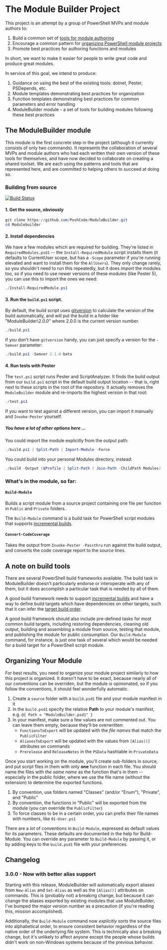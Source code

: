 # The Module Builder Project

This project is an attempt by a group of PowerShell MVPs and module authors to:

1. Build a common set of [tools for module authoring](#whats-in-the-module-so-far)
2. Encourage a common pattern for [organizing PowerShell module projects](#organizing-your-module)
3. Promote best practices for authoring functions and modules

In short, we want to make it easier for people to write great code and produce great modules.

In service of this goal, we intend to produce:

1. Guidance on using the best of the existing tools: dotnet, Pester, PSDepends, etc.
2. Module templates demonstrating best practices for organization
3. Function templates demonstrating best practices for common parameters and error handling
4. ModuleBuilder module - a set of tools for building modules following these best practices

## The ModuleBuilder module

This module is the first concrete step in the project (although it currently consists of only two commands). It represents the collaboration of several MVPs and module authors who had each written their own version of these tools for themselves, and have now decided to collaborate on creating a shared toolset. We are each using the patterns and tools that are represented here, and are committed to helping others to succeed at doing so.

### Building from source

[![Build Status](https://poshcode.visualstudio.com/ModuleBuilder/_apis/build/status/ModuleBuilder)](https://poshcode.visualstudio.com/ModuleBuilder/_build/latest?definitionId=1)

#### 1. Get the source, obviously

```powershell
git clone https://github.com/PoshCode/ModuleBuilder.git
cd Modulebuilder
```

#### 2. Install dependencies

We have a few modules which are required for building. They're listed in `RequiredModules.psd1` -- the `Install-RequiredModule` script installs them (it defaults to CurrentUser scope, but has a `-Scope` parameter if you're running elevated and want to install them for the `AllUsers`). They only change rarely, so you shouldn't need to run this repeatedly, but it does _import_ the modules too, so if you need to use newer versions of these modules (like Pester 5), you can use this to import the ones we need:

```powershell
./Install-RequiredModule.ps1
```

#### 3. Run the `build.ps1` script.

By default, the build script uses [gitversion](/gittols/gitversion) to calculate the version of the build automatically, and will put the build in a folder like "ModuleBuilder\2.0.0" where 2.0.0 is the current version number.

```powershell
./build.ps1
```

If you don't have `gitversion` handy, you can just specify a version for the `-Semver` parameter:

```powershell
./build.ps1 -Semver 2.1.0-beta
```

#### 4. Run tests with Pester

The `test.ps1` script runs Pester and ScriptAnalyzer. It finds the build output from our `build.ps1` script in the default build output location -- that is, right next to these scripts in the root of the repository. It actually removes the `ModuleBuilder` module and re-imports the highest version in that root:

```powershell
./test.ps1
```

If you want to test against a different version, you can import it manually and `Invoke-Pester` yourself.

##### You have a lot of other options here ...

You could import the module explicitly from the output path:

```powershell
./build.ps1 | Split-Path | Import-Module -Force
```

You could build into your personal Modules directory, instead:

```powershell
./build -Output ($Profile | Split-Path | Join-Path -ChildPath Modules)
```
### What's in the module, so far:

#### `Build-Module`

Builds a script module from a source project containing one file per function in `Public` and `Private` folders.

The `Build-Module` command is a build task for PowerShell script modules that supports [incremental builds](https://docs.microsoft.com/en-us/visualstudio/msbuild/incremental-builds).

#### `Convert-CodeCoverage`

Takes the output from `Invoke-Pester -Passthru` run against the build output, and converts the code coverage report to the source lines.

## A note on build tools

There are several PowerShell build frameworks available. The build task in ModuleBuilder doesn't particularly endorse or interoperate with any of them, but it does accomplish a particular task that is needed by all of them.

A good build framework needs to support [incremental builds](https://docs.microsoft.com/en-us/visualstudio/msbuild/incremental-builds) and have a way to define build targets which have dependencies on other targets, such that it can infer the [target build order](https://docs.microsoft.com/en-us/visualstudio/msbuild/msbuild-targets#target-build-order).

A good build framework should also include pre-defined tasks for most common build targets, including restoring dependencies, cleaning old output, building and assembling a module from source, testing that module, and publishing the module for public consumption.  Our `Build-Module` command, for instance, is just one task of several which would be needed for a build target for a PowerShell script module.


## Organizing Your Module

For best results, you need to organize your module project similarly to how this project is organized. It doesn't have to be exact, because nearly all of our conventions can be overriden, but the module *is* opinionated, so if you follow the conventions, it should feel wonderfully automatic.

1. Create a `source` folder with a `build.psd1` file and your module manifest in it
2. In the `build.psd1` specify the relative **Path** to your module's manifest, e.g. `@{ Path = "ModuleBuilder.psd1" }`
3. In your manifest, make sure a few values are not commented out. You can leave them empty, because they'll be overwritten:
    - `FunctionsToExport` will be updated with the _file names_ that match the `PublicFilter`
    - `AliasesToExport` will be updated with the values from `[Alias()]` attributes on commands
    - `Prerelease` and `ReleaseNotes` in the `PSData` hashtable in `PrivateData`

Once you start working on the module, you'll create sub-folders in source, and put script files in them with only **one** function in each file. You should name the files with _the same name_ as the function that's in them -- especially in the public folder, where we use the file name (without the extension) to determine the exported functions.

1. By convention, use folders named "Classes" (and/or "Enum"), "Private", and "Public"
2. By convention, the functions in "Public" will be exported from the module (you can override the `PublicFilter`)
3. To force classes to be in a certain order, you can prefix their file names with numbers, like `01-User.ps1`

There are a *lot* of conventions in `Build-Module`, expressed as default values for its parameters. These defaults are documented in the help for Build-Module. You can override any parameter to `Build-Module` by passing it, or by adding keys to the `build.psd1` file with your preferences.

## Changelog

### 3.0.0 - Now with better alias support

Starting with this release, ModuleBuilder will automatically export aliases from `New-Alias` and `Set-Alias` as well as the `[Alias()]` attributes on commands. This is (probably not) a breaking change, but because it can change the aliases exported by existing modules that use ModuleBuilder, I've bumped the major version number as a precaution (if you're reading this, mission accomplished).

Additionally, the `Build-Module` command now _explicitly sorts_ the source files into alphabetical order, to ensure consistent behavior regardless of the native order of the underlying file system. This is technically also a breaking change, but it's unlikely to affect anyone except the people whose builds didn't work on non-Windows systems because of the previous behavior.

